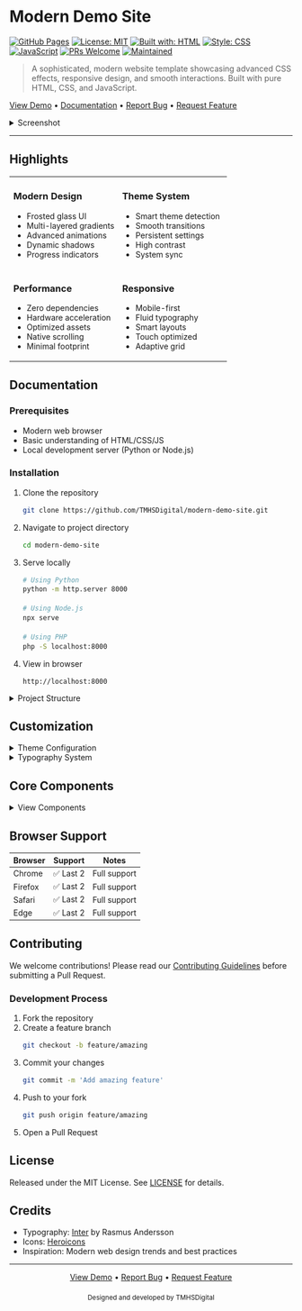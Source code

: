 # Modern Demo Site

[![GitHub Pages](https://img.shields.io/badge/GitHub%20Pages-Live%20Demo-blue)](https://tmhsdigital.github.io/Github-Pages-Demo-1/)
[![License: MIT](https://img.shields.io/badge/License-MIT-yellow.svg)](https://opensource.org/licenses/MIT)
[![Built with: HTML](https://img.shields.io/badge/Built%20with-HTML-orange)](https://developer.mozilla.org/en-US/docs/Web/HTML)
[![Style: CSS](https://img.shields.io/badge/Style-CSS-blue)](https://developer.mozilla.org/en-US/docs/Web/CSS)
[![JavaScript](https://img.shields.io/badge/JavaScript-ES6+-yellow)](https://developer.mozilla.org/en-US/docs/Web/JavaScript)
[![PRs Welcome](https://img.shields.io/badge/PRs-welcome-brightgreen.svg)](http://makeapullrequest.com)
[![Maintained](https://img.shields.io/badge/Maintained-yes-green.svg)](https://github.com/TMHSDigital/Github-Pages-Demo-1/graphs/commit-activity)

> A sophisticated, modern website template showcasing advanced CSS effects, responsive design, and smooth interactions. Built with pure HTML, CSS, and JavaScript.

[View Demo](https://tmhsdigital.github.io/Github-Pages-Demo-1/) • [Documentation](#documentation) • [Report Bug](../../issues) • [Request Feature](../../issues)

<details>
<summary>Screenshot</summary>
<br>

<div align="center">
    <img src="assets/images/preview.png" alt="Modern Demo Site Preview" style="max-width: 100%; border-radius: 8px;">
</div>

</details>

---

## Highlights

<table>
<tr>
<td width="50%">

### Modern Design
- Frosted glass UI
- Multi-layered gradients
- Advanced animations
- Dynamic shadows
- Progress indicators

</td>
<td width="50%">

### Theme System
- Smart theme detection
- Smooth transitions
- Persistent settings
- High contrast
- System sync

</td>
</tr>
<tr>
<td>

### Performance
- Zero dependencies
- Hardware acceleration
- Optimized assets
- Native scrolling
- Minimal footprint

</td>
<td>

### Responsive
- Mobile-first
- Fluid typography
- Smart layouts
- Touch optimized
- Adaptive grid

</td>
</tr>
</table>

## Documentation

### Prerequisites
- Modern web browser
- Basic understanding of HTML/CSS/JS
- Local development server (Python or Node.js)

### Installation

1. Clone the repository
   ```bash
   git clone https://github.com/TMHSDigital/modern-demo-site.git
   ```

2. Navigate to project directory
   ```bash
   cd modern-demo-site
   ```

3. Serve locally
   ```bash
   # Using Python
   python -m http.server 8000
   
   # Using Node.js
   npx serve
   
   # Using PHP
   php -S localhost:8000
   ```

4. View in browser
   ```
   http://localhost:8000
   ```

<details>
<summary>Project Structure</summary>

```bash
modern-demo-site/
├── index.html              # Entry point
├── css/                    # Styles
│   └── style.css          # Main stylesheet
├── js/                    # Scripts
│   └── main.js           # Core functionality
├── assets/               # Static files
│   ├── images/          # Image assets
│   └── favicon.ico      # Site favicon
└── README.md            # Documentation
```
</details>

## Customization

<details>
<summary>Theme Configuration</summary>

### Basic Customization
Modify the CSS variables in `css/style.css`:
```css
:root {
    --primary-color: #0f172a;
    --secondary-color: #3b82f6;
    --accent-color: #22d3ee;
    --text-color: #334155;
    --bg-color: #ffffff;
}
```

### Advanced Theming
- Create new theme files in `css/themes/`
- Override default variables
- Import in your HTML
</details>

<details>
<summary>Typography System</summary>

### Font Configuration
The type system uses [Inter](https://fonts.google.com/specimen/Inter) for optimal legibility.

1. Configure sources in `index.html`:
   ```html
   <link href="https://fonts.googleapis.com/css2?family=Inter:wght@400;500;600;700&display=swap" rel="stylesheet">
   ```

2. Adjust scale in `css/style.css`:
   ```css
   html {
       font-size: 16px;
       line-height: 1.5;
   }
   ```
</details>

## Core Components

<details>
<summary>View Components</summary>

### Header
- Frosted glass effect
- Dynamic navigation
- Gradient branding
- Smart collapse

### Hero Section
- Gradient system
- Pattern overlays
- Smart scaling
- CTA optimization

### Feature Grid
- CSS Grid magic
- Interactive cards
- Fluid breakpoints
- Consistent spacing

### Contact Form
- Modern controls
- Live validation
- Smart feedback
- Responsive layout

### Footer
- Modular system
- Smart reflow
- Brand elements
- Accessibility optimized

</details>

## Browser Support

| Browser | Support      | Notes |
|---------|--------------|-------|
| Chrome  | ✅ Last 2    | Full support |
| Firefox | ✅ Last 2    | Full support |
| Safari  | ✅ Last 2    | Full support |
| Edge    | ✅ Last 2    | Full support |

## Contributing

We welcome contributions! Please read our [Contributing Guidelines](CONTRIBUTING.md) before submitting a Pull Request.

### Development Process
1. Fork the repository
2. Create a feature branch
   ```bash
   git checkout -b feature/amazing
   ```
3. Commit your changes
   ```bash
   git commit -m 'Add amazing feature'
   ```
4. Push to your fork
   ```bash
   git push origin feature/amazing
   ```
5. Open a Pull Request

## License

Released under the MIT License. See [LICENSE](LICENSE) for details.

## Credits

- Typography: [Inter](https://fonts.google.com/specimen/Inter) by Rasmus Andersson
- Icons: [Heroicons](https://heroicons.com/)
- Inspiration: Modern web design trends and best practices

---

<div align="center">

[View Demo](https://tmhsdigital.github.io/Github-Pages-Demo-1/) • 
[Report Bug](../../issues) • 
[Request Feature](../../issues)

<sub>Designed and developed by TMHSDigital</sub>

</div> 
